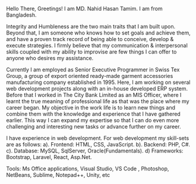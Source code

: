 Hello There,
Greetings! I am MD. Nahid Hasan Tamim. I am from Bangladesh.

Integrity and Humbleness are the two main traits that I am built upon. Beyond that, I am someone who knows how to set goals and achieve them, and have a proven track record of being able to conceive, develop & execute strategies. I firmly believe that my communication & interpersonal skills coupled with my ability to improvise are few things I can offer to anyone who desires my assistance.
 
Currently I am employed as Senior Executive Programmer in Swiss Tex Group, a group of export oriented ready-made garment accessories manufacturing company established in 1995. Here, I am working on several web development projects along with an in-house developed ERP system. Before that I worked in The City Bank Limited as an MIS Officer, where I learnt the true meaning of professional life as that was the place where my career began.
My objective in the work life is to learn new things and combine them with the knowledge and experience that I have gathered earlier. This way I can expand my expertise so that I can do even more challenging and interesting new tasks or advance further on my career.

I have experience in web development. For web development my skill-sets are as follows:
a). Frontend: HTML, CSS, JavaScript.
b). Backend: PHP, C#.
c). Database: MySQL, SqlServer, Oracle(Fundamentals).
d) Frameworks: Bootstrap, Laravel, React, Asp.Net.

Tools: Ms Office applications, Visual Studio, VS Code , Photoshop, NetBeans, Sublime, Notepad++, Unity, etc

